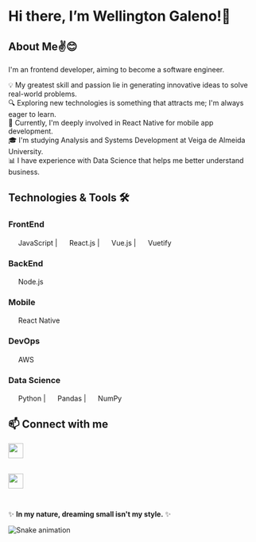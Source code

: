<h1>Hi there, I’m Wellington Galeno!👋</h1>

<h2>About Me✌😊</h2>

I'm an frontend developer, aiming to become a software engineer.

💡 My greatest skill and passion lie in generating innovative ideas to solve real-world problems.</br>
🔍 Exploring new technologies is something that attracts me; I'm always eager to learn.</br>
📱 Currently, I'm deeply involved in React Native for mobile app development.</br>
🎓 I'm studying Analysis and Systems Development at Veiga de Almeida University.</br>
📊 I have experience with Data Science that helps me better understand business.

<h2>Technologies & Tools 🛠️</h2>

<h3>FrontEnd</h3>
<div style="display: inline-block">
  <img src="https://cdn.jsdelivr.net/gh/devicons/devicon/icons/javascript/javascript-original.svg" height="16px"/> JavaScript |
  <img src="https://cdn.jsdelivr.net/gh/devicons/devicon/icons/react/react-original.svg" height="16px"/> React.js |
  <img src="https://cdn.jsdelivr.net/gh/devicons/devicon/icons/vuejs/vuejs-original.svg" height="16px"/> Vue.js |
  <img src="https://cdn.jsdelivr.net/gh/devicons/devicon/icons/vuetify/vuetify-original.svg" height="16px" /> Vuetify
</div>

<h3>BackEnd</h3>
<div style="display: inline-block">
  <img src="https://cdn.jsdelivr.net/gh/devicons/devicon/icons/nodejs/nodejs-original.svg" height="16px"/> Node.js
</div>

<h3>Mobile</h3>
<div style="display: inline-block">
  <img src="https://cdn.jsdelivr.net/gh/devicons/devicon/icons/react/react-original-wordmark.svg" height="16px" /> React Native
</div>

<h3>DevOps</h3>

<div style="display: inline-block">
  <img src="https://cdn.jsdelivr.net/gh/devicons/devicon/icons/amazonwebservices/amazonwebservices-original.svg" height="16px" /> AWS
</div>

<h3>Data Science</h3>
<div style="display: inline-block">
  <img src="https://cdn.jsdelivr.net/gh/devicons/devicon/icons/python/python-original.svg" height="16px"/> Python |
  <img src="https://cdn.jsdelivr.net/gh/devicons/devicon/icons/pandas/pandas-original.svg" height="16px"/> Pandas |
  <img src="https://cdn.jsdelivr.net/gh/devicons/devicon/icons/numpy/numpy-original.svg" height="16px"/> NumPy
  
</div>

<h2>📫 Connect with me</h2>

<div style="display: inline-block">
  <a href="https://www.linkedin.com/in/wellington-galeno/" target="_blank" rel="noopener noreferrer"><img src="https://img.shields.io/badge/LinkedIn-0077B5?style=for-the-badge&logo=linkedin&logoColor=white" height="30px" /></a>
  <br><br>
  
  <a href="mailto:well.galeno@gmail.com" target="_blank" rel="noopener"><img src="https://img.shields.io/badge/Gmail-D14836?style=for-the-badge&logo=gmail&logoColor=white" height="30px"/></a>
  
</div>

<h2> </h2>

✨ **In my nature, dreaming small isn't my style.** ✨

![Snake animation](https://github.com/seu-usuário-aqui/seu-usuário-aqui/blob/output/github-contribution-grid-snake.svg)
